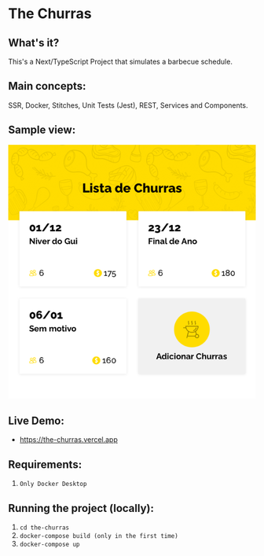 # The Churras

## What's it?
This's a Next/TypeScript Project that simulates a barbecue schedule.

## Main concepts:
SSR, Docker, Stitches, Unit Tests (Jest), REST, Services and Components.

## Sample view: 
![](the-churras.png)

## Live Demo:
* https://the-churras.vercel.app

## Requirements:
1. `Only Docker Desktop`


## Running the project (locally):

1. `cd the-churras`
2. `docker-compose build (only in the first time)`
3. `docker-compose up`